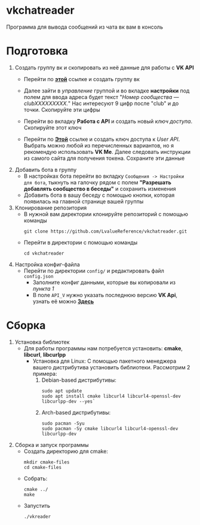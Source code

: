 # vkchatreader
Программа для вывода сообщений из чата вк вам в консоль
# Подготовка
1. Создать группу вк и скопировать из неё данные для работы с **VK API**
    - Перейти по [**этой**](https://vk.com/groups?w=groups_create) ссылке и создать группу вк
    - Далее зайти в *управление* группой и во вкладке **настройки** под полем для ввода адреса будет текст "*Номер сообщества — clubXXXXXXXXX.*"
      Нас интересуют 9 цифр после "club" и до точки. Скопируйте эти цифры
        
    - Перейти во вкладку **Работа с API** и создать новый *ключ доступа*. Скопируйте этот ключ
        
    - Перейти по [**Этой**](https://vkhost.github.io/) ссылке и создать ключ доступа к *User API*.
      Выбрать можно любой из перечисленных вариантов, но я рекомендую использовать **VK Me**.
      Далее следовать инструкции из самого сайта для получения токена. Сохраните эти данные
2. Добавить бота в группу
   - В настройках бота перейти во вкладку `Сообщения -> Настройки для бота`, тыкнуть на галочку рядом с полем 
   **"Разрешать добавлять сообщество в беседы"** и сохранить изменения
   - Добавить бота в вашу беседу с помощью кнопки, которая появилась на главной странице вашей группы  
3. Клонирование репозитория
   - В нужной вам директории клонируйте репозиторий с помощью команды
     ```commandline
     git clone https://github.com/LvalueReference/vkchatreader.git
     ```
   - Перейти в директории с помощью команды
     ```commandline
     cd vkchatreader
     ```
4. Настройка конфиг-файла
   - Перейти по директории `config/` и редактировать файл `config.json`
     - Заполните конфиг данными, которые вы копировали из *пункта 1*
     - В поле `API_V` нужно указать последнюю версию **VK Api**, узнать её можно [**Здесь**](https://vk.com/dev/versions)

# Сборка
1. Установка библиотек
   - Для работы программы нам потребуется установить: **cmake**, **libcurl**, **libcurlpp**
     - Установка для Linux:
       С помощью пакетного менеджера вашего дистрибутива установить библиотеки. Рассмотрим 2 примера:
       1. Debian-based дистрибутивы: 
          ```commandline
          sudo apt update
          sudo apt install cmake libcurl4 libcurl4-openssl-dev libcurlpp-dev --yes`
          ```
       2. Arch-based дистрибутивы:
          ```commandline
          sudo pacman -Syu
          sudo pacman -Sy cmake libcurl4 libcurl4-openssl-dev libcurlpp-dev  
          ```
2. Сборка и запуск программы
   - Создать директорию для cmake:
     ```commandline
     mkdir cmake-files
     cd cmake-files
     ```
   - Собрать:
     ```commandline
     cmake ../
     make
     ```
   - Запустить
     ```commandline
     ./vkreader   
     ```